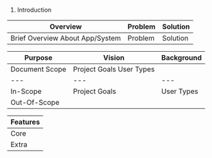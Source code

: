 1. Introduction

| Overview | Problem | Solution |
| --- | --- | --- |
| Brief Overview About App/System | Problem | Solution |

| Purpose | Vision | Background |
| --- | --- | --- |
| Document Scope | Project Goals User Types |
| --- | --- | --- |
| In-Scope | Project Goals | User Types |
| Out-Of-Scope | | |

| Features |
| --- |
| Core |
| Extra|Future Features |

